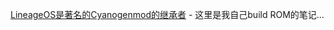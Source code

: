 [LineageOS是著名的Cyanogenmod的继承者](https://www.androidauthority.com/cyanogenmod-lineageos-654810/) - 这里是我自己build ROM的笔记...
